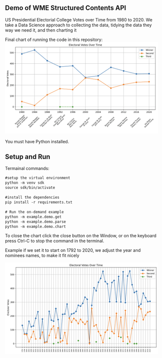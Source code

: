 ## Demo of WME Structured Contents API

US Presidential Electorial College Votes over Time from 1980 to 2020.  We take a Data Science approach to collecting the data, tidying the data they way we need it, and then charting it

Final chart of running the code in this repository:
![US Presidential Electorial College Votes over Time from 1980 to 2020](image.png)

You must have Python installed.

## Setup and Run

Termainal commands:
```
#setup the virtual environment
python -m venv sdk
source sdk/bin/activate

#install the dependencies
pip install -r requirements.txt

# Run the on-demand example
python -m example.demo.get
python -m example.demo.parse
python -m example.demo.chart
```
To close the chart click the close button on the Window, or on the keyboard press Ctrl-C to stop the command in the terminal.

Example if we set it to start on 1792 to 2020, we adjust the year and nominees names, to make it fit nicely

![alt text](image-1.png)
